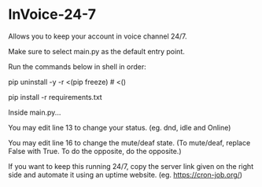 # InVoice-24-7
Allows you to keep your account in voice channel 24/7.

Make sure to select main.py as the default entry point.

Run the commands below in shell in order:

pip uninstall -y -r <(pip freeze) # <()

pip install -r requirements.txt

Inside main.py...

You may edit line 13 to change your status. (eg. dnd, idle and Online)

You may edit line 16 to change the mute/deaf state. (To mute/deaf, replace False with True. To do the opposite, do the opposite.)


If you want to keep this running 24/7, copy the server link given on the right side and automate it using an uptime website. (eg. https://cron-job.org/)

